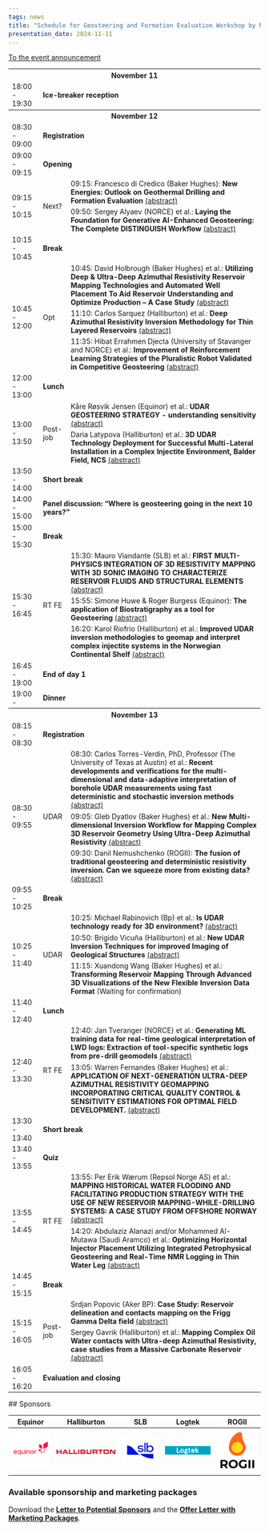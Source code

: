 ```yaml
---
tags: news
title: "Schedule for Geosteering and Formation Evaluation Workshop by NORCE and NFES, November 11-13, 2024"
presentation_date: 2024-11-11
---
```


[To the event announcement](/2024/03/26/geosteering-workshop-2024.html)

<table class="nice-table" id="table"><tr>
<th colspan="3"><b>November 11</b></th>
</tr>
<tr>
<td>18:00 - 19:30</td>
<td colspan="2"><b>Ice-breaker reception</b></td>
</tr>
<tr>
<th colspan="3"><b>November 12</b></th>
</tr>
<tr>
<td>08:30 - 09:00</td>
<td colspan="2"><b>Registration</b></td>
</tr>
<tr>
<td>09:00 - 09:15</td>
<td colspan="2"><b>Opening</b></td>
</tr>
<tr>
<td rowspan="2">09:15 - 10:15</td>
<td rowspan="2">Next?</td>
<td>09:15: Francesco di Credico (Baker Hughes): <b>New Energies: Outlook on Geothermal Drilling and Formation Evaluation</b> <a href="https://nfes.org/2024/09/25/026-new-workshop-abstract.html">(abstract)</a></td>
</tr>
<tr>
<td>09:50: Sergey Alyaev (NORCE) et al.: <b>Laying the Foundation for Generative AI-Enhanced Geosteering: The Complete DISTINGUISH Workflow</b> <a href="https://nfes.org/2024/09/25/017-laying-workshop-abstract.html">(abstract)</a></td>
</tr>
<tr>
<td>10:15 - 10:45</td>
<td colspan="2"><b>Break</b></td>
</tr>
<tr>
<td rowspan="3">10:45 - 12:00</td>
<td rowspan="3">Opt</td>
<td>10:45: David Holbrough (Baker Hughes) et al.: <b>Utilizing Deep & Ultra-Deep Azimuthal Resistivity Reservoir Mapping Technologies and Automated Well Placement To Aid Reservoir Understanding and Optimize Production – A Case Study</b> <a href="https://nfes.org/2024/09/25/016-utilizing-workshop-abstract.html">(abstract)</a></td>
</tr>
<tr>
<td>11:10: Carlos Sarquez (Halliburton) et al.: <b>Deep Azimuthal Resistivity Inversion Methodology for Thin Layered Reservoirs</b> <a href="https://nfes.org/2024/09/25/009-deep-workshop-abstract.html">(abstract)</a></td>
</tr>
<tr>
<td>11:35: Hibat Errahmen Djecta (University of Stavanger and NORCE) et al.: <b>Improvement of Reinforcement Learning Strategies of the Pluralistic Robot Validated in Competitive Geosteering</b> <a href="https://nfes.org/2024/09/25/018-improvement-workshop-abstract.html">(abstract)</a></td>
</tr>
<tr>
<td>12:00 - 13:00</td>
<td colspan="2"><b>Lunch</b></td>
</tr>
<tr>
<td rowspan="2">13:00 - 13:50</td>
<td rowspan="2">Post-job</td>
<td>Kåre Røsvik Jensen (Equinor) et al.: <b>UDAR GEOSTEERING STRATEGY - understanding sensitivity</b> <a href="https://nfes.org/2024/09/25/010-udar-workshop-abstract.html">(abstract)</a></td>
</tr>
<tr>
<td>Daria Latypova (Halliburton) et al.: <b>3D UDAR Technology Deployment for Successful Multi-Lateral Installation in a Complex Injectite Environment, Balder Field, NCS</b> <a href="https://nfes.org/2024/09/25/011-3d-workshop-abstract.html">(abstract)</a></td>
</tr>
<tr>
<td>13:50 - 14:00</td>
<td colspan="2"><b>Short break</b></td>
</tr>
<tr>
<td>14:00 - 15:00</td>
<td colspan="2"><b>Panel discussion: “Where is geosteering going in the next 10 years?”</b></td>
</tr>
<tr>
<td>15:00 - 15:30</td>
<td colspan="2"><b>Break</b></td>
</tr>
<tr>
<td rowspan="3">15:30 - 16:45</td>
<td rowspan="3">RT FE</td>
<td>15:30: Mauro Viandante (SLB) et al.: <b>FIRST MULTI-PHYSICS INTEGRATION OF 3D RESISTIVITY MAPPING WITH 3D SONIC IMAGING TO CHARACTERIZE RESERVOIR FLUIDS AND STRUCTURAL ELEMENTS</b> <a href="https://nfes.org/2024/09/25/023-first-workshop-abstract.html">(abstract)</a></td>
</tr>
<tr>
<td>15:55: Simone Huwe & Roger Burgess (Equinor): <b>The application of Biostratigraphy as a tool for Geosteering</b> <a href="https://nfes.org/2024/09/25/005-the-workshop-abstract.html">(abstract)</a></td>
</tr>
<tr>
<td>16:20: Karol Riofrio (Halliburton) et al.: <b>Improved UDAR inversion methodologies to geomap and interpret complex injectite systems in the Norwegian Continental Shelf</b> <a href="https://nfes.org/2024/09/25/007-improved-workshop-abstract.html">(abstract)</a></td>
</tr>
<tr>
<td>16:45 - 19:00</td>
<td colspan="2"><b>End of day 1</b></td>
</tr>
<tr>
<td>19:00 - </td>
<td colspan="2"><b>Dinner</b></td>
</tr>
<tr>
<th colspan="3"><b>November 13</b></th>
</tr>
<tr>
<td>08:15 - 08:30</td>
<td colspan="2"><b>Registration</b></td>
</tr>
<tr>
<td rowspan="3">08:30 - 09:55</td>
<td rowspan="3">UDAR</td>
<td>08:30: Carlos Torres-Verdin, PhD, Professor (The University of Texas at Austin) et al.: <b>Recent developments and verifications for the multi-dimensional and data-adaptive interpretation of borehole UDAR measurements using fast deterministic and stochastic inversion methods</b> <a href="https://nfes.org/2024/09/25/021-recent-workshop-abstract.html">(abstract)</a></td>
</tr>
<tr>
<td>09:05: Gleb Dyatlov (Baker Hughes) et al.: <b>New Multi-dimensional Inversion Workflow for Mapping Complex 3D Reservoir Geometry Using Ultra-Deep Azimuthal Resistivity</b> <a href="https://nfes.org/2024/09/25/022-new-workshop-abstract.html">(abstract)</a></td>
</tr>
<tr>
<td>09:30: Danil Nemushchenko (ROGII): <b>The fusion of traditional geosteering and deterministic resistivity inversion. Can we squeeze more from existing data?</b> <a href="https://nfes.org/2024/09/25/008-the-workshop-abstract.html">(abstract)</a></td>
</tr>
<tr>
<td>09:55 - 10:25</td>
<td colspan="2"><b>Break</b></td>
</tr>
<tr>
<td rowspan="3">10:25 - 11:40</td>
<td rowspan="3">UDAR</td>
<td>10:25: Michael Rabinovich (Bp) et al.: <b>Is UDAR technology ready for 3D environment?</b> <a href="https://nfes.org/2024/09/25/006-is-workshop-abstract.html">(abstract)</a></td>
</tr>
<tr>
<td>10:50: Brigido Vicuña (Halliburton) et al.: <b>New UDAR Inversion Techniques for improved Imaging of Geological Structures</b> <a href="https://nfes.org/2024/09/25/024-new-workshop-abstract.html">(abstract)</a></td>
</tr>
<tr>
<td>11:15: Xuandong Wang (Baker Hughes) et al.: <b>Transforming Reservoir Mapping Through Advanced 3D Visualizations of the New Flexible Inversion Data Format</b> (Waiting for confirmation)</td>
</tr>
<tr>
<td>11:40 - 12:40</td>
<td colspan="2"><b>Lunch</b></td>
</tr>
<tr>
<td rowspan="2">12:40 - 13:30</td>
<td rowspan="2">RT FE</td>
<td>12:40: Jan Tveranger (NORCE) et al.: <b>Generating ML training data for real-time geological interpretation of LWD logs: Extraction of tool-specific synthetic logs from pre-drill geomodels</b> <a href="https://nfes.org/2024/09/25/015-generating-workshop-abstract.html">(abstract)</a></td>
</tr>
<tr>
<td>13:05: Warren Fernandes (Baker Hughes) et al.: <b>APPLICATION OF NEXT-GENERATION ULTRA-DEEP AZIMUTHAL RESISTIVITY GEOMAPPING INCORPORATING CRITICAL QUALITY CONTROL & SENSITIVITY ESTIMATIONS FOR OPTIMAL FIELD DEVELOPMENT. </b> <a href="https://nfes.org/2024/09/25/020-application-workshop-abstract.html">(abstract)</a></td>
</tr>
<tr>
<td>13:30 - 13:40</td>
<td colspan="2"><b>Short break</b></td>
</tr>
<tr>
<td>13:40 - 13:55</td>
<td colspan="2"><b>Quiz</b></td>
</tr>
<tr>
<td rowspan="2">13:55 - 14:45</td>
<td rowspan="2">RT FE</td>
<td>13:55: Per Erik Wærum (Repsol Norge AS) et al.: <b>MAPPING HISTORICAL WATER FLOODING AND FACILITATING PRODUCTION STRATEGY WITH THE USE OF NEW RESERVOIR MAPPING-WHILE-DRILLING SYSTEMS: A CASE STUDY FROM OFFSHORE NORWAY </b> <a href="https://nfes.org/2024/09/25/019-mapping-workshop-abstract.html">(abstract)</a></td>
</tr>
<tr>
<td>14:20: Abdulaziz Alanazi and/or Mohammed Al-Mutawa (Saudi Aramco) et al.: <b>Optimizing Horizontal Injector Placement Utilizing Integrated Petrophysical Geosteering and Real-Time NMR Logging in Thin Water Leg</b> <a href="https://nfes.org/2024/09/25/003-optimizing-workshop-abstract.html">(abstract)</a></td>
</tr>
<tr>
<td>14:45 - 15:15</td>
<td colspan="2"><b>Break</b></td>
</tr>
<tr>
<td rowspan="2">15:15 - 16:05</td>
<td rowspan="2">Post-job</td>
<td>Srdjan Popovic (Aker BP): <b>Case Study: Reservoir delineation and contacts mapping on the Frigg Gamma Delta field </b> <a href="https://nfes.org/2024/09/25/025-case-workshop-abstract.html">(abstract)</a></td>
</tr>
<tr>
<td>Sergey Gavrik (Halliburton) et al.: <b>Mapping Complex Oil Water contacts with Ultra-deep Azimuthal Resistivity, case studies from a Massive Carbonate Reservoir</b> <a href="https://nfes.org/2024/09/25/012-mapping-workshop-abstract.html">(abstract)</a></td>
</tr>
<tr>
<td>16:05 - 16:20</td>
<td colspan="2"><b>Evaluation and closing</b></td>
</tr>
</table>## Sponsors

| Equinor     | Halliburton | SLB         | Logtek      | ROGII       |
|:-----------:|:-----------:|:-----------:|:-----------:|:-----------:|
| <img class="image" alt="Equinor logo" src="/assets/logos/equinorlogo.png"/> | <img class="image" alt="Halliburton logo" src="/assets/logos/Halliburton_logo.svg.png"/> | <img class="image" alt="SLB logo" src="/assets/logos/SLB_Logo_2022.png"/> | <img class="image" alt="Logtek logo" src="/assets/logos/Logtek.png"/> | <img class="image" alt="ROGII logo" src="/assets/logos/rogii_logo_index-1.png"/> |

### Available sponsorship and marketing packages

Download the 
**[Letter to Potential Sponsors](/assets/workshop2024/geosteering-workshop-sponsor-NFES-2024-03-27.pdf)**
and the 
**[Offer Letter with Marketing Packages](/assets/workshop2024/geosteering-workshop-marketing-packages-NFES-2024-03-27.pdf)**.
